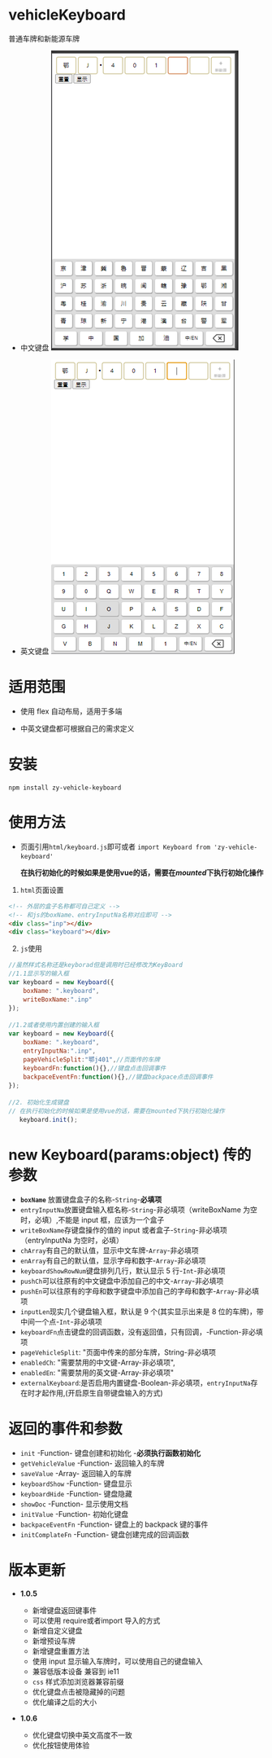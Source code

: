 # vehicleKeyboard

普通车牌和新能源车牌
+ 中文键盘
![中文键盘](https://github.com/zyTheGit/vehicleKeyborad/blob/master/img/ch.png)

+ 英文键盘
![英文键盘](https://github.com/zyTheGit/vehicleKeyborad/blob/master/img/en.png)

# 适用范围

- 使用 flex 自动布局，适用于多端

- 中英文键盘都可根据自己的需求定义

# 安装
```shell
npm install zy-vehicle-keyboard
```

# 使用方法

- 页面引用`html/keyboard.js`即可或者
  `import Keyboard from 'zy-vehicle-keyboard'`

  **在执行初始化的时候如果是使用vue的话，需要在*mounted*下执行初始化操作**
1. `html`页面设置
```html
<!-- 外层的盒子名称都可自己定义 -->
<!-- 和js的boxName、entryInputNa名称对应即可 -->
<div class="inp"></div>
<div class="keyboard"></div>
```
2. `js`使用
```js
//虽然样式名称还是keyborad但是调用时已经修改为KeyBoard
//1.1显示写的输入框
var keyboard = new Keyboard({
    boxName: ".keyboard",
    writeBoxName:".inp"
});

//1.2或者使用内置创建的输入框
var keyboard = new Keyboard({
    boxName: ".keyboard",
    entryInputNa:".inp",
    pageVehicleSplit:"鄂j401",//页面传的车牌
    keyboardFn:function(){},//键盘点击回调事件
    backpaceEventFn:function(){},//键盘backpace点击回调事件
});

//2. 初始化生成键盘
// 在执行初始化的时候如果是使用vue的话，需要在mounted下执行初始化操作
   keyboard.init();
```

# new Keyboard(params:object) 传的参数

- **`boxName`** 放置键盘盒子的名称-`String`-**必填项**
- `entryInputNa`放置键盘输入框名称-`String`-非必填项（writeBoxName 为空时，必填）,不能是 input 框，应该为一个盒子
- `writeBoxName`存键盘操作的值的 input 或者盒子-`String`-非必填项（entryInputNa 为空时，必填）
- `chArray`有自己的默认值，显示中文车牌-`Array`-非必填项
- `enArray`有自己的默认值，显示字母和数字-`Array`-非必填项
- `keyboardShowRowNum`键盘排列几行，默认显示 5 行-`Int`-非必填项
- `pushCh`可以往原有的中文键盘中添加自己的中文-`Array`-非必填项
- `pushEn`可以往原有的字母和数字键盘中添加自己的字母和数字-`Array`-非必填项
- `inputLen`现实几个键盘输入框，默认是 9 个(其实显示出来是 8 位的车牌)，带中间一个点-`Int`-非必填项
- `keyboardFn`点击键盘的回调函数，没有返回值，只有回调，-Function-非必填项
- `pageVehicleSplit`: "页面中传来的部分车牌，String-非必填项
- `enabledCh`: "需要禁用的中文键-Array-非必填项",
- `enabledEn`: "需要禁用的英文键-Array-非必填项"
- `externalKeyboard`:是否启用内置键盘-Boolean-非必填项，`entryInputNa`存在时才起作用,(开启原生自带键盘输入的方式)

# 返回的事件和参数

- `init` -Function- 键盘创建和初始化 -**必须执行函数初始化**
- `getVehicleValue` -Function- 返回输入的车牌
- `saveValue` -Array- 返回输入的车牌
- `keyboardShow` -Function- 键盘显示
- `keyboardHide` -Function- 键盘隐藏
- `showDoc` -Function- 显示使用文档
- `initValue` -Function- 初始化键盘
- `backpaceEventFn` -Function- 键盘上的 backpack 键的事件
- `initComplateFn` -Function- 键盘创建完成的回调函数

# 版本更新
* **1.0.5**
  - 新增键盘返回键事件
  - 可以使用 require或者import 导入的方式
  - 新增自定义键盘
  - 新增预设车牌
  - 新增键盘重置方法
  - 使用 input 显示输入车牌时，可以使用自己的键盘输入
  - 兼容低版本设备 兼容到 ie11
  - `css` 样式添加浏览器兼容前缀
  - 优化键盘点击被隐藏掉的问题
  - 优化编译之后的大小
  
* **1.0.6**
  - 优化键盘切换中英文高度不一致
  - 优化按钮使用体验

